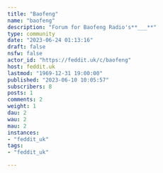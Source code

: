 ```yaml
---
title: "Baofeng" 
name: "baofeng"
description: "Forum for Baofeng Radio's**___**"
type: community
date: "2023-06-24 01:13:16"
draft: false
nsfw: false
actor_id: "https://feddit.uk/c/baofeng"
host: feddit.uk
lastmod: "1969-12-31 19:00:00"
published: "2023-06-10 10:05:57"
subscribers: 8
posts: 1
comments: 2
weight: 1
dau: 2
wau: 2
mau: 2
instances:
- "feddit_uk"
tags: 
- "feddit_uk"

---
```

